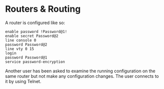 # Routers & Routing

A router is configured like so:

```text
enable password !Password@1!
enable secret Password@2
line console 0
password Password@2
line vty 0 15
login
password Password@1
service password-encryption
```

Another user has been asked to examine the running configuration on the same router but not make any configuration changes. The user connects to it by using Telnet.



